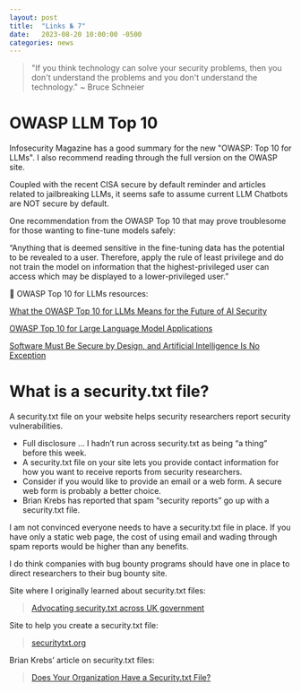 ```yaml
---
layout: post
title:  "Links № 7"
date:   2023-08-20 10:00:00 -0500
categories: news
---
```


> "If you think technology can solve your security problems, then you don't understand the problems and you don't understand the technology." ~ Bruce Schneier

# OWASP LLM Top 10
Infosecurity Magazine has a good summary for the new "OWASP: Top 10 for LLMs".  I also recommend reading through the full version on the OWASP site.

Coupled with the recent CISA secure by default reminder and articles related to jailbreaking LLMs, it seems safe to assume current LLM Chatbots are NOT secure by default.

One recommendation from the OWASP Top 10 that may prove troublesome for those wanting to fine-tune models safely:

“Anything that is deemed sensitive in the fine-tuning data has the potential to be revealed to a user. Therefore, apply the rule of least privilege and do not train the model on information that the highest-privileged user can access which may be displayed to a lower-privileged user.”

🌟 OWASP Top 10 for LLMs resources:

[What the OWASP Top 10 for LLMs Means for the Future of AI Security](https://www.infosecurity-magazine.com/news-features/owasp-top-10-llm-means-future-ai/)

[OWASP Top 10 for Large Language Model Applications](https://owasp.org/www-project-top-10-for-large-language-model-applications/)

[Software Must Be Secure by Design, and Artificial Intelligence Is No Exception](https://www.cisa.gov/news-events/news/software-must-be-secure-design-and-artificial-intelligence-no-exception)

# What is a security.txt file?
A security.txt file on your website helps security researchers report security vulnerabilities.

- Full disclosure … I hadn’t run across security.txt as being “a thing” before this week.
- A security.txt file on your site lets you provide contact information for how you want to receive reports from security researchers. 
- Consider if you would like to provide an email or a web form.  A secure web form is probably a better choice.
- Brian Krebs has reported that spam “security reports” go up with a security.txt file.

I am not convinced everyone needs to have a security.txt file in place.  If you have only a static web page, the cost of using email and wading through spam reports would be higher than any benefits.

I do think companies with bug bounty programs should have one in place to direct researchers to their bug bounty site.

Site where I originally learned about security.txt files:
> [Advocating security.txt across UK government](https://technology.blog.gov.uk/2023/08/10/advocating-security-txt-across-uk-government/)

Site to help you create a security.txt file:
> [securitytxt.org](https://securitytxt.org/)

Brian Krebs’ article on security.txt files:
> [Does Your Organization Have a Security.txt File?](https://krebsonsecurity.com/2021/09/does-your-organization-have-a-security-txt-file/)